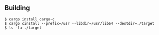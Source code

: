 ## Building

```
$ cargo install cargo-c
$ cargo cinstall --prefix=/usr --libdir=/usr/lib64 --destdir=./target
$ ls -la ./target
```
